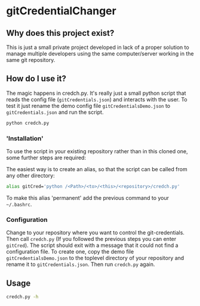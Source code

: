 # gitCredentialChanger

## Why does this project exist?
This is just a small private project developed in lack of a proper solution to manage multiple developers using the same computer/server working in the same git repository.

## How do I use it?
The magic happens in credch.py. It's really just a small python script that reads the config file (`gitCredentials.json`) and interacts with the user.
To test it just rename the demo config file `gitCredentialsDemo.json` to `gitCredentials.json` and run the script.
```sh
python credch.py
```

### 'Installation'
To use the script in your existing repository rather than in this cloned one, some further steps are required:

The easiest way is to create an alias, so that the script can be called from any other directory:
```sh
alias gitCred='python /<Path>/<to>/<this>/<repository>/credch.py'
```

To make this alias 'permanent' add the previous command to your `~/.bashrc`.

### Configuration
Change to your repository where you want to control the git-credentials. Then call `credch.py` (If you followed the previous steps you can enter `gitCred`).
The script should exit with a message that it could not find a configuration file.
To create one, copy the demo file  `gitCredentialsDemo.json` to the toplevel directory of your repository and rename it to `gitCredentials.json`.
Then run `credch.py` again.

## Usage
```sh
credch.py -h
```
